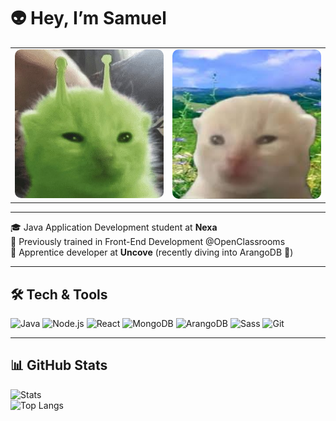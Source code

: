 # 👽 Hey, I’m Samuel

<table>
  <tr>
    <td><img src="./glorp.jpg" alt="Glorp alien cat" width="250" style="border-radius:10px;" /></td>
    <td><img src="./glorbnormal.jpg" alt="Normal Glorp" width="250" style="border-radius:10px; transform: scaleX(-1);" /></td>
  </tr>
</table>

---

🎓 Java Application Development student at **Nexa**  
🎨 Previously trained in Front-End Development @OpenClassrooms  
💼 Apprentice developer at **Uncove** (recently diving into ArangoDB 🧪)  

---

## 🛠️ Tech & Tools

![Java](https://img.shields.io/badge/Java-ED8B00?logo=java&logoColor=white)
![Node.js](https://img.shields.io/badge/Node.js-339933?logo=node.js&logoColor=white)
![React](https://img.shields.io/badge/React-20232A?logo=react&logoColor=61DAFB)
![MongoDB](https://img.shields.io/badge/MongoDB-4EA94B?logo=mongodb&logoColor=white)
![ArangoDB](https://img.shields.io/badge/ArangoDB-1E4E65?logo=arangodb&logoColor=white)
![Sass](https://img.shields.io/badge/Sass-CC6699?logo=sass&logoColor=white)
![Git](https://img.shields.io/badge/Git-F05032?logo=git&logoColor=white)

---

## 📊 GitHub Stats

![Stats](https://github-readme-stats.vercel.app/api?username=SamuelSacristan&show_icons=true&theme=tokyonight&hide_rank=true)  
![Top Langs](https://github-readme-stats.vercel.app/api/top-langs/?username=SamuelSacristan&layout=compact&theme=tokyonight)
